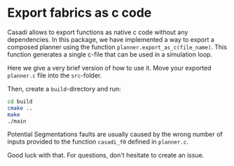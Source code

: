 # Export fabrics as c code

Casadi allows to export functions as native c code without any dependencies.
In this package, we have implemented a way to export a composed planner using
the function `planner.export_as_c(file_name)`. This function generates a single
c-file that can be used in a simulation loop.

Here we give a very brief version of how to use it. Move your exported
`planner.c` file into the `src`-folder.

Then, create a `build`-directory and run:
```bash
cd build
cmake ..
make 
./main
```

Potential Segmentations faults are usually caused by the wrong number of inputs
provided to the function `casadi_f0` defined in `planner.c`.


Good luck with that.
For questions, don't hesitate to create an issue.
